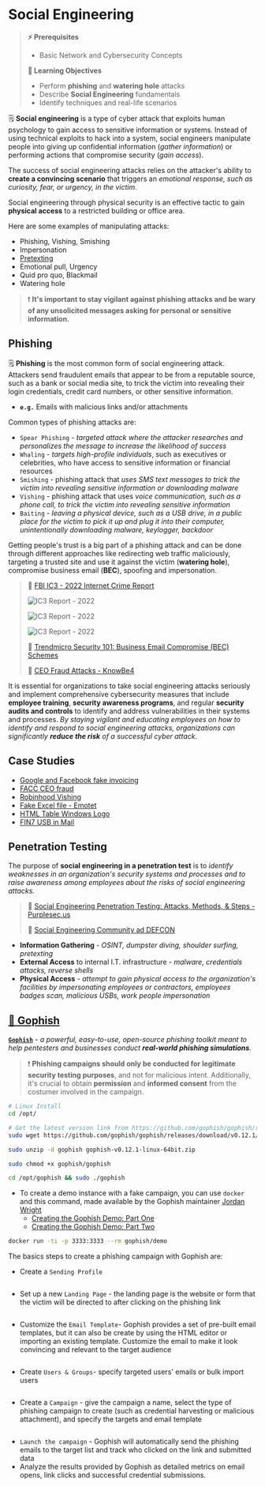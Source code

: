 # Social Engineering

> **⚡ Prerequisites**
>
> * Basic Network and Cybersecurity Concepts
>
> **📕 Learning Objectives**
>
> * Perform **phishing** and **watering hole** attacks
> * Describe **Social Engineering** fundamentals
> * Identify techniques and real-life scenarios

🗒️ **Social engineering** is a type of cyber attack that exploits human psychology to gain access to sensitive information or systems. Instead of using technical exploits to hack into a system, social engineers manipulate people into giving up confidential information (_gather information_) or performing actions that compromise security (_gain access_).

The success of social engineering attacks relies on the attacker's ability to **create a convincing scenario** that triggers an _emotional response, such as curiosity, fear, or urgency, in the victim_.

Social engineering through physical security is an effective tactic to gain **physical access** to a restricted building or office area.

Here are some examples of manipulating attacks:

* Phishing, Vishing, Smishing
* Impersonation
* [Pretexting](https://github.com/L4bF0x/PhishingPretexts)
* Emotional pull, Urgency
* Quid pro quo, Blackmail
* Watering hole

> ❗ **It's important to stay vigilant against phishing attacks and be wary of any unsolicited messages asking for personal or sensitive information.**

## Phishing <a href="#phishing" id="phishing"></a>

🗒️ **Phishing** is the most common form of social engineering attack. Attackers send fraudulent emails that appear to be from a reputable source, such as a bank or social media site, to trick the victim into revealing their login credentials, credit card numbers, or other sensitive information.

* **`e.g.`** Emails with malicious links and/or attachments

Common types of phishing attacks are:

* `Spear Phishing` - _targeted attack where the attacker researches and personalizes the message to increase the likelihood of success_
* `Whaling` - _targets high-profile individuals_, such as executives or celebrities, who have access to sensitive information or financial resources
* `Smishing` - phishing attack that _uses SMS text messages to trick the victim into revealing sensitive information or downloading malware_
* `Vishing` - phishing attack that uses _voice communication, such as a phone call, to trick the victim into revealing sensitive information_
* `Baiting` - _leaving a physical device, such as a USB drive, in a public place for the victim to pick it up and plug it into their computer, unintentionally downloading malware, keylogger, backdoor_

Getting people's trust is a big part of a phishing attack and can be done through different approaches like redirecting web traffic maliciously, targeting a trusted site and use it against the victim (**watering hole**), compromise business email (**BEC**), spoofing and impersonation.

> 📌 [FBI IC3 - 2022 Internet Crime Report](https://www.ic3.gov/Media/PDF/AnnualReport/2022\_IC3Report.pdf)
>
> ![IC3 Report - 2022](https://blog.syselement.com/\~gitbook/image?url=https%3A%2F%2F1996978447-files.gitbook.io%2F%7E%2Ffiles%2Fv0%2Fb%2Fgitbook-x-prod.appspot.com%2Fo%2Fspaces%252FlhjuckuLbvBn36EoFL7P%252Fuploads%252Fgit-blob-91ed6c578deaa383bdcc8a7559e6d4221df4fbfa%252Fimage-20230430173841740.png%3Falt%3Dmedia\&width=300\&dpr=4\&quality=100\&sign=fc5dd412\&sv=1)
>
> ![IC3 Report - 2022](https://blog.syselement.com/\~gitbook/image?url=https%3A%2F%2F1996978447-files.gitbook.io%2F%7E%2Ffiles%2Fv0%2Fb%2Fgitbook-x-prod.appspot.com%2Fo%2Fspaces%252FlhjuckuLbvBn36EoFL7P%252Fuploads%252Fgit-blob-57273369be3918a5f58ae97927cc4425d4ebdd2d%252Fimage-20230430173938810.png%3Falt%3Dmedia\&width=300\&dpr=4\&quality=100\&sign=d997944d\&sv=1)
>
> ![IC3 Report - 2022](https://blog.syselement.com/\~gitbook/image?url=https%3A%2F%2F1996978447-files.gitbook.io%2F%7E%2Ffiles%2Fv0%2Fb%2Fgitbook-x-prod.appspot.com%2Fo%2Fspaces%252FlhjuckuLbvBn36EoFL7P%252Fuploads%252Fgit-blob-e302f5aeba1d122ee54eae7298a36d6e71b11eb8%252Fimage-20230430174159761.png%3Falt%3Dmedia\&width=300\&dpr=4\&quality=100\&sign=83cce61f\&sv=1)
>
> 📌 [Trendmicro Security 101: Business Email Compromise (BEC) Schemes](https://www.trendmicro.com/vinfo/fr/security/news/cybercrime-and-digital-threats/business-email-compromise-bec-schemes)
>
> 📌 [CEO Fraud Attacks - KnowBe4](https://www.knowbe4.com/ceo-fraud)

It is essential for organizations to take social engineering attacks seriously and implement comprehensive cybersecurity measures that include **employee training**, **security awareness programs**, and regular **security audits and controls** to identify and address vulnerabilities in their systems and processes. _By staying vigilant and educating employees on how to identify and respond to social engineering attacks, organizations can significantly **reduce the risk** of a successful cyber attack._

## Case Studies <a href="#case-studies" id="case-studies"></a>

* [Google and Facebook fake invoicing](https://www.trendmicro.com/vinfo/fr/security/news/cybercrime-and-digital-threats/google-and-facebook-fraudster-pleads-guilty-to-100-million-scam)
* [FACC CEO fraud](https://www.trendmicro.com/vinfo/pl/security/news/cybercrime-and-digital-threats/austrian-aeronautics-company-loses-42m-to-bec-scam)
* [Robinhood Vishing](https://www.bleepingcomputer.com/news/security/robinhood-discloses-data-breach-impacting-7-million-customers/)
* [Fake Excel file - Emotet](https://unit42.paloaltonetworks.com/new-emotet-infection-method/)
* [HTML Table Windows Logo](https://www.microsoft.com/en-us/security/blog/2021/08/18/trend-spotting-email-techniques-how-modern-phishing-emails-hide-in-plain-sight/)
* [FIN7 USB in Mail](https://www.bleepingcomputer.com/news/security/fbi-hackers-use-badusb-to-target-defense-firms-with-ransomware/)

## Penetration Testing <a href="#penetration-testing" id="penetration-testing"></a>

The purpose of **social engineering in a penetration test** is to _identify weaknesses in an organization's security systems and processes and to raise awareness among employees about the risks of social engineering attacks._

> 📌 [Social Engineering Penetration Testing: Attacks, Methods, & Steps - Purplesec.us](https://purplesec.us/social-engineering-penetration-testing/)
>
> 📌 [Social Engineering Community ad DEFCON](https://www.se.community/)

* **Information Gathering** - _OSINT, dumpster diving, shoulder surfing, pretexting_
* **External Access** to internal I.T. infrastructure - _malware, credentials attacks, reverse shells_
* **Physical Access** - _attempt to gain physical access to the organization's facilities by impersonating employees or contractors, employees badges scan, malicious USBs, work people impersonation_

## [🔬 Gophish](https://getgophish.com/) <a href="#gophish" id="gophish"></a>

[**`Gophish`**](https://github.com/gophish/gophish) - _a powerful, easy-to-use, open-source phishing toolkit meant to help pentesters and businesses conduct **real-world phishing simulations**._

> ❗ **Phishing campaigns should only be conducted for legitimate security testing purposes**, and not for malicious intent. Additionally, it's crucial to obtain **permission** and **informed consent** from the costumer involved in the campaign.

```bash
# Linux Install
cd /opt/

# Get the latest version link from https://github.com/gophish/gophish/releases/
sudo wget https://github.com/gophish/gophish/releases/download/v0.12.1/gophish-v0.12.1-linux-64bit.zip

sudo unzip -d gophish gophish-v0.12.1-linux-64bit.zip

sudo chmod +x gophish/gophish

cd /opt/gophish && sudo ./gophish
```

* To create a demo instance with a fake campaign, you can use `docker` and this command, made available by the Gophish maintainer [Jordan Wright](https://github.com/jordan-wright)
  * [Creating the Gophish Demo: Part One](https://getgophish.com/blog/post/2019-01-04-creating-the-gophish-demo-part-one/)
  * [Creating the Gophish Demo: Part Two](https://getgophish.com/blog/post/2019-01-11-creating-the-gophish-demo-part-two/)

```bash
docker run -ti -p 3333:3333 --rm gophish/demo
```

The basics steps to create a phishing campaign with Gophish are:

* Create a `Sending Profile`

<figure><img src="https://blog.syselement.com/~gitbook/image?url=https%3A%2F%2F1996978447-files.gitbook.io%2F%7E%2Ffiles%2Fv0%2Fb%2Fgitbook-x-prod.appspot.com%2Fo%2Fspaces%252FlhjuckuLbvBn36EoFL7P%252Fuploads%252Fgit-blob-0434f06b839a0ab150b0dbdf085e398284bbc9fd%252Fimage-20230430215816312.png%3Falt%3Dmedia&#x26;width=768&#x26;dpr=4&#x26;quality=100&#x26;sign=1000116e&#x26;sv=1" alt=""><figcaption></figcaption></figure>

* Set up a new `Landing Page` - the landing page is the website or form that the victim will be directed to after clicking on the phishing link

<figure><img src="https://blog.syselement.com/~gitbook/image?url=https%3A%2F%2F1996978447-files.gitbook.io%2F%7E%2Ffiles%2Fv0%2Fb%2Fgitbook-x-prod.appspot.com%2Fo%2Fspaces%252FlhjuckuLbvBn36EoFL7P%252Fuploads%252Fgit-blob-09daa76902dc9987712f9bc030e553aed33164f1%252Fimage-20230430220314084.png%3Falt%3Dmedia&#x26;width=768&#x26;dpr=4&#x26;quality=100&#x26;sign=27c46f28&#x26;sv=1" alt=""><figcaption></figcaption></figure>

* Customize the `Email Template`- Gophish provides a set of pre-built email templates, but it can also be create by using the HTML editor or importing an existing template. Customize the email to make it look convincing and relevant to the target audience

<figure><img src="https://blog.syselement.com/~gitbook/image?url=https%3A%2F%2F1996978447-files.gitbook.io%2F%7E%2Ffiles%2Fv0%2Fb%2Fgitbook-x-prod.appspot.com%2Fo%2Fspaces%252FlhjuckuLbvBn36EoFL7P%252Fuploads%252Fgit-blob-f31d5d89fef7ec0eca580ecf7146f9daefe2b60f%252Fimage-20230430220437682.png%3Falt%3Dmedia&#x26;width=768&#x26;dpr=4&#x26;quality=100&#x26;sign=3d34cc4e&#x26;sv=1" alt=""><figcaption></figcaption></figure>

* Create `Users & Groups`- specify targeted users' emails or bulk import users

<figure><img src="https://blog.syselement.com/~gitbook/image?url=https%3A%2F%2F1996978447-files.gitbook.io%2F%7E%2Ffiles%2Fv0%2Fb%2Fgitbook-x-prod.appspot.com%2Fo%2Fspaces%252FlhjuckuLbvBn36EoFL7P%252Fuploads%252Fgit-blob-cabf17a73c783786ba8c7d6bc571e7ce5f398f8f%252Fimage-20230430220810824.png%3Falt%3Dmedia&#x26;width=768&#x26;dpr=4&#x26;quality=100&#x26;sign=b3d7228c&#x26;sv=1" alt=""><figcaption></figcaption></figure>

* Create a `Campaign` - give the campaign a name, select the type of phishing campaign to create (such as credential harvesting or malicious attachment), and specify the targets and email template

<figure><img src="https://blog.syselement.com/~gitbook/image?url=https%3A%2F%2F1996978447-files.gitbook.io%2F%7E%2Ffiles%2Fv0%2Fb%2Fgitbook-x-prod.appspot.com%2Fo%2Fspaces%252FlhjuckuLbvBn36EoFL7P%252Fuploads%252Fgit-blob-b2f104f99656c0ce85dff118f7f8eb635af69484%252Fimage-20230430220159433.png%3Falt%3Dmedia&#x26;width=768&#x26;dpr=4&#x26;quality=100&#x26;sign=283a6223&#x26;sv=1" alt=""><figcaption></figcaption></figure>

* `Launch the campaign` - Gophish will automatically send the phishing emails to the target list and track who clicked on the link and submitted data
* Analyze the results provided by Gophish as detailed metrics on email opens, link clicks and successful credential submissions.
